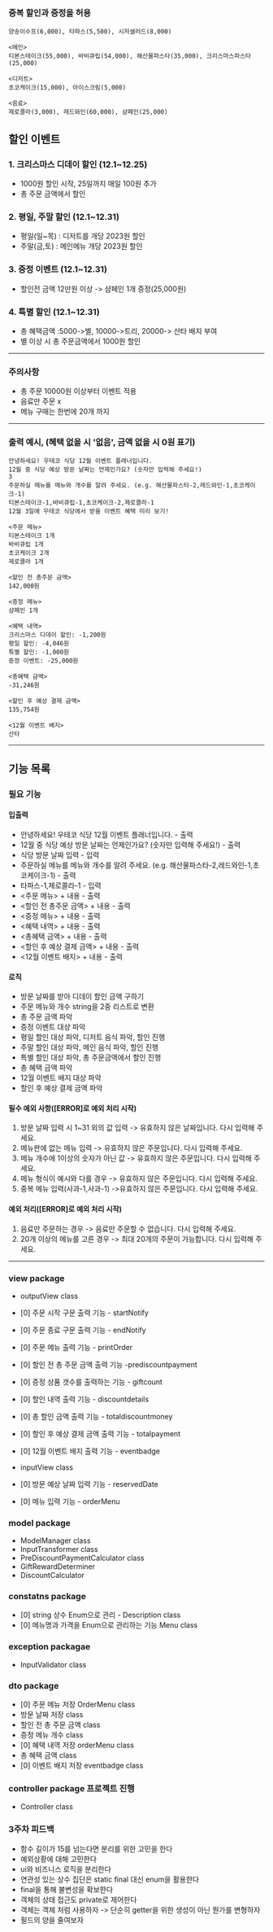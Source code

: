 ### 중복 할인과 증정을 허용
```<애피타이저>
양송이수프(6,000), 타파스(5,500), 시저샐러드(8,000)

<메인>
티본스테이크(55,000), 바비큐립(54,000), 해산물파스타(35,000), 크리스마스파스타(25,000)

<디저트>
초코케이크(15,000), 아이스크림(5,000)

<음료>
제로콜라(3,000), 레드와인(60,000), 샴페인(25,000)
```

## 할인 이벤트
### 1. 크리스마스 디데이 할인 (12.1~12.25)
   - 1000원 할인 시작, 25일까지 매일 100원 추가
   - 총 주문 금액에서 할인
### 2. 평일, 주말 할인 (12.1~12.31)
  - 평일(일~목) : 디저트를 개당 2023원 할인
  - 주말(금,토) : 메인메뉴 개당 2023원 할인
### 3. 증정 이벤트 (12.1~12.31)
  - 할인전 금액 12만원 이상 -> 샴페인 1개 증정(25,000원)
### 4. 특별 할인 (12.1~12.31)
  - 총 혜택금액 :5000->별, 10000->트리, 20000-> 산타 배지 부여
  - 별 이상 시 총 주문금액에서 1000원 할인
-------------------------------
### 주의사항 
  - 총 주문 10000원 이상부터 이벤트 적용
  - 음료만 주문 x
  - 메뉴 구매는 한번에 20개 까지

--------------------------------------
### 출력 예시, (혜택 없을 시 '없음', 금액 없을 시 0원 표기)
```
안녕하세요! 우테코 식당 12월 이벤트 플래너입니다.
12월 중 식당 예상 방문 날짜는 언제인가요? (숫자만 입력해 주세요!)
3
주문하실 메뉴를 메뉴와 개수를 알려 주세요. (e.g. 해산물파스타-2,레드와인-1,초코케이크-1)
티본스테이크-1,바비큐립-1,초코케이크-2,제로콜라-1
12월 3일에 우테코 식당에서 받을 이벤트 혜택 미리 보기!

<주문 메뉴>
티본스테이크 1개
바비큐립 1개
초코케이크 2개
제로콜라 1개

<할인 전 총주문 금액>
142,000원

<증정 메뉴>
샴페인 1개

<혜택 내역>
크리스마스 디데이 할인: -1,200원
평일 할인: -4,046원
특별 할인: -1,000원
증정 이벤트: -25,000원

<총혜택 금액>
-31,246원

<할인 후 예상 결제 금액>
135,754원

<12월 이벤트 배지>
산타
```
-----------------------

## 기능 목록
### 필요 기능
#### 입출력
- 안녕하세요! 우테코 식당 12월 이벤트 플래너입니다. - 출력
- 12월 중 식당 예상 방문 날짜는 언제인가요? (숫자만 입력해 주세요!) - 출력
- 식당 방문 날짜 입력 - 입력
- 주문하실 메뉴를 메뉴와 개수를 알려 주세요. (e.g. 해산물파스타-2,레드와인-1,초코케이크-1) - 출력
- 타파스-1,제로콜라-1 - 입력
- <주문 메뉴> + 내용 - 출력
- <할인 전 총주문 금액> + 내용 - 출력
- <증정 메뉴> + 내용 - 출력
- <혜택 내역> + 내용 - 출력
- <총혜택 금액> + 내용 - 출력
- <할인 후 예상 결제 금액> + 내용 - 출력
- <12월 이벤트 배지> + 내용 - 출력

#### 로직
- 방문 날짜를 받아 디데이 할인 금액 구하기
- 주문 메뉴와 개수 string을 2중 리스트로 변환
- 총 주문 금액 파악
- 증정 이벤트 대상 파악
- 평일 할인 대상 파악, 디저트 음식 파악, 할인 진행
- 주말 할인 대상 파악, 메인 음식 파악, 할인 진행
- 특별 할인 대상 파악, 총 주문금액에서 할인 진행
- 총 혜택 금액 파악
- 12월 이벤트 배지 대상 파악
- 할인 후 예상 결제 금액 파악

#### 필수 예외 사항([ERROR]로 예외 처리 시작)
1. 방문 날짜 입력 시 1~31 외의 값 입력 -> 유효하지 않은 날짜입니다. 다시 입력해 주세요.
2. 메뉴판에 없는 메뉴 입력 -> 유효하지 않은 주문입니다. 다시 입력해 주세요.
3. 메뉴 개수에 1이상의 숫자가 아닌 값 -> 유효하지 않은 주문입니다. 다시 입력해 주세요.
4. 메뉴 형식이 예시와 다를 경우 -> 유효하지 않은 주문입니다. 다시 입력해 주세요.
5. 중복 메뉴 입력(사과-1,사과-1) ->유효하지 않은 주문입니다. 다시 입력해 주세요.

#### 예외 처리([ERROR]로 예외 처리 시작)
1. 음료만 주문하는 경우 -> 음료만 주문할 수 없습니다. 다시 입력해 주세요.
2. 20개 이상의 메뉴를 고른 경우 -> 최대 20개의 주문이 가능합니다. 다시 입력해 주세요.

---------------------------------------------------

### view package
- outputView class
- [0] 주문 시작 구문 출력 기능 - startNotify 
- [0] 주문 종료 구문 출력 기능 - endNotify
- [0] 주문 메뉴 출력 기능 - printOrder
- [0] 할인 전 총 주문 금액 출력 기능 -prediscountpayment
- [0] 증정 상품 갯수를 출력하는 기능 - giftcount
- [0] 할인 내역 출력 기능 - discountdetails
- [0] 총 할인 금액 출력 기능 - totaldiscountmoney
- [0] 할인 후 예상 결제 금액 출력 기능 - totalpayment
- [0] 12월 이벤트 배지 출력 기능 - eventbadge
 
- inputView class
- [0] 방문 예상 날짜 입력 기능 - reservedDate
- [0] 메뉴 입력 기능 - orderMenu

### model package
- ModelManager class
- InputTransformer class
- PreDiscountPaymentCalculator class
- GiftRewardDeterminer
- DiscountCalculator


### constatns package
- [0] string 상수 Enum으로 관리 - Description class
- [0] 메뉴명과 가격을 Enum으로 관리하는 기능 Menu class

### exception packagae
- InputValidator class
  
### dto package
- [0] 주문 메뉴 저장 OrderMenu class
- 방문 날짜 저장 class
- 할인 전 총 주문 금액 class
- 증정 메뉴 개수 class
- [0] 혜택 내역 저장 orderMenu class
- 총 혜택 금액 class
- [0] 이벤트 배지 저장 eventbadge class

### controller package 프로젝트 진행
  + Controller class


### 3주차 피드백
- 함수 길이가 15를 넘는다면 분리를 위한 고민을 한다
- 예외상황에 대해 고민한다
- ui와 비즈니스 로직을 분리한다
- 연관성 있는 상수 집단은 static final 대신 enum을 활용한다
- final을 통해 불변성을 확보한다
- 객체의 상태 접근도 private로 제어한다
- 객체는 객체 처럼 사용하자 -> 단순히 getter을 위한 생성이 아닌 뭔가를 변형하자
- 필드의 양을 줄여보자